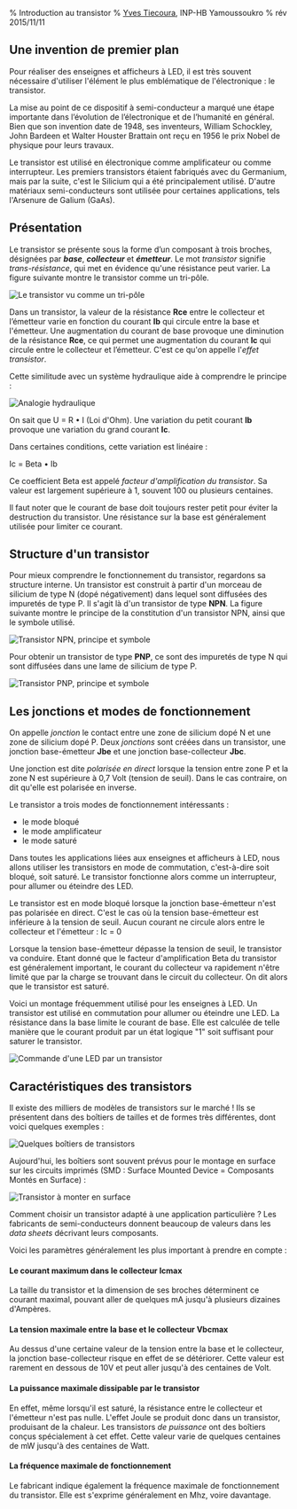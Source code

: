 % Introduction au transistor
% [Yves Tiecoura](mailto:tiecouray@yahoo.fr), INP-HB Yamoussoukro
% rév 2015/11/11


## Une invention de premier plan ##

Pour réaliser des enseignes et afficheurs à LED, il est très souvent nécessaire d'utiliser l'élément le plus emblématique de l'électronique : le transistor.

La mise au point de ce dispositif à semi-conducteur a marqué une étape importante dans l’évolution de l’électronique  et de l’humanité en général. Bien que son invention date de 1948, ses inventeurs, William Schockley, John Bardeen et Walter Houster Brattain ont reçu en 1956 le prix Nobel de physique pour leurs travaux.

Le transistor est utilisé en électronique comme amplificateur ou comme interrupteur. Les premiers transistors étaient fabriqués avec du Germanium, mais par la suite, c'est le Silicium qui a été principalement utilisé. D'autre matériaux semi-conducteurs sont utilisée pour certaines applications, tels l'Arsenure de Galium (GaAs).

## Présentation ##

Le transistor se présente sous la forme d’un composant à trois broches, désignées par __*base*__, __*collecteur*__ et __*émetteur*__. Le mot *transistor* signifie *trans-résistance*, qui met en évidence qu'une résistance peut varier. La figure suivante montre le transistor comme un tri-pôle. 

![Le transistor vu comme un tri-pôle](images/transistor-tripol-150dpi.png "Le transistor vu comme un tri-pôle")

Dans un transistor, la valeur de la résistance __Rce__ entre le collecteur et l’émetteur varie en fonction du courant  __Ib__ qui circule entre la base et l'émetteur. Une augmentation du courant de base provoque une diminution de la résistance __Rce__, ce qui permet une augmentation du courant __Ic__  qui circule entre le collecteur et l’émetteur. C'est ce qu'on appelle l'*effet transistor*.


Cette similitude avec un système hydraulique aide à comprendre le principe :

![Analogie hydraulique](images/transistor-robinet-150dpi.png "Analogie hydraulique")

On sait que  U = R • I (Loi d'Ohm). Une variation du petit courant __Ib__  provoque une variation du grand courant __Ic__.

Dans certaines conditions, cette variation est linéaire  :

Ic = Beta • Ib 

Ce coefficient Beta est appelé *facteur d'amplification du transistor*. Sa valeur est largement supérieure à 1, souvent 100 ou plusieurs centaines.

Il faut noter que le courant de base doit toujours rester petit pour éviter la destruction du transistor. Une résistance sur la base est généralement utilisée pour limiter ce courant.


## Structure d'un transistor ##

Pour mieux comprendre le fonctionnement du transistor, regardons sa structure interne. Un transistor est construit à partir d'un morceau de silicium de type N (dopé négativement) dans lequel sont diffusées des impuretés de type P. Il s'agit là d'un transistor de type __NPN__. La figure suivante montre le principe de la constitution d'un transistor NPN, ainsi que le symbole utilisé.

![Transistor NPN, principe et symbole](images/transistor-npn-80dpi.png "Transistor NPN, principe et symbole")

Pour obtenir  un transistor de type __PNP__, ce sont des impuretés de type N qui sont diffusées dans une lame de silicium de type P.

![Transistor PNP, principe et symbole](images/transistor-pnp-80dpi.png "Transistor PNP, principe et symbole")

## Les jonctions et modes de fonctionnement ##

On appelle *jonction* le contact entre une zone de silicium dopé N et une zone de silicium dopé P. Deux *jonctions* sont créées dans un transistor, une jonction base-émetteur __Jbe__ et une jonction base-collecteur __Jbc__. 

Une jonction est dite *polarisée en direct* lorsque la tension entre zone P et la zone N est supérieure à 0,7 Volt (tension de seuil). Dans le cas contraire, on dit qu'elle est polarisée en inverse.

Le transistor a trois modes de fonctionnement intéressants :

* le mode bloqué
* le mode amplificateur
* le mode saturé

Dans toutes  les applications liées aux enseignes et afficheurs à LED, nous allons utiliser les transistors en mode de commutation, c'est-à-dire soit bloqué, soit saturé. Le transistor fonctionne alors comme un interrupteur, pour allumer ou éteindre des LED.

Le transistor est en mode bloqué lorsque la jonction base-émetteur n'est pas polarisée en direct. C'est le cas où la tension base-émetteur est inférieure à la tension de seuil. Aucun courant ne circule alors entre le collecteur et l'émetteur : Ic = 0

Lorsque la tension base-émetteur dépasse la tension de seuil, le transistor va conduire. Etant donné que le facteur d'amplification Beta du transistor est généralement important, le courant du collecteur va rapidement n'être limité que par la charge se trouvant dans le circuit du collecteur. On dit alors que le transistor est saturé.

Voici un montage fréquemment utilisé pour les enseignes à LED. Un transistor est utilisé en commutation pour allumer ou éteindre une LED. La résistance dans la base limite le courant de base. Elle est calculée de telle manière que le courant produit par un état logique "1" soit suffisant pour saturer le transistor.

![Commande d'une LED par un transistor](images/transistor-res-led-50dpi.png "Commande d'une LED par un transistor")

## Caractéristiques des transistors ##

Il existe des milliers de modèles de transistors sur le marché ! Ils se présentent dans des boîtiers de tailles et de formes très différentes, dont voici quelques exemples :

![Quelques boîtiers de transistors](images/1024px-Transistors-white.jpg "Quelques boîtiers de transistors")

Aujourd'hui, les boîtiers sont souvent prévus pour le montage en surface sur les circuits imprimés (SMD : Surface Mounted Device = Composants Montés en Surface) :

![Transistor à monter en surface](images/sot23.jpg "Transistor à monter en surface")

Comment choisir un transistor adapté à une application particulière ? Les fabricants de semi-conducteurs donnent beaucoup de valeurs dans les *data sheets* décrivant leurs composants.

Voici les paramètres généralement les plus important à prendre en compte :

#### Le courant maximum dans le collecteur Icmax

La taille du transistor et la dimension de ses broches déterminent ce courant maximal, pouvant aller de quelques mA jusqu'à plusieurs dizaines d'Ampères.

#### La tension maximale entre la base et le collecteur Vbcmax

Au dessus d'une certaine valeur de la tension entre la base et le collecteur, la jonction base-collecteur risque en effet de se détériorer. Cette valeur est rarement en dessous de 10V et peut aller jusqu'à des centaines de Volt.

#### La puissance maximale dissipable par le transistor

En effet, même lorsqu'il est saturé, la résistance entre le collecteur et l'émetteur n'est pas nulle. L'effet Joule se produit donc dans un transistor, produisant de la chaleur. Les transistors *de puissance* ont des boîtiers conçus spécialement à cet effet. Cette valeur varie de quelques centaines de mW jusqu'à des centaines de Watt.

#### La fréquence maximale de fonctionnement

Le fabricant indique également la fréquence maximale de fonctionnement du transistor. Elle est s'exprime généralement en Mhz, voire davantage.






